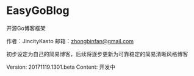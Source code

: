 # EasyGoBlog
开源Go博客框架

作者：JincityKasto
邮箱：zhongbinfan@gmail.com

初步设定为自己的简易博客，后续将逐步更新为可靠稳定的简易清晰风格博客

Version: 20171119.1301.beta
Content: 开发中

